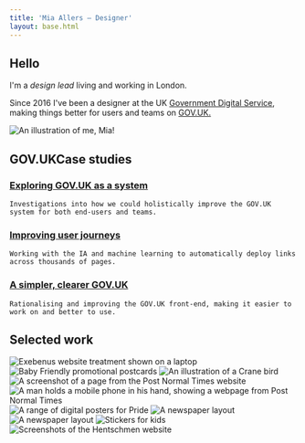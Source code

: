 ```yaml
---
title: 'Mia Allers — Designer'
layout: base.html
---
```




<section>
<div class="grid">
  <div class="about">
   <h1>Hello</h1>
  
   I'm a <i>design lead</i> living and working in London. 

   Since 2016 I've been a designer at the UK <a href="https://www.gov.uk/government/organisations/government-digital-service">Government Digital Service</a>, making things better for users and teams on <a href="https://www.gov.uk/government/organisations/government-digital-service">GOV.UK.</a> 
 </div>
   <img  class="about-img" src="/assets/images/portrait.png" alt="An illustration of me, Mia!"> 
 </div> 
</section>

<section>
<div class="[ grid ] [ projects ]">
<div class="right">
   <h2><span class="gov-logo">GOV.UK</span>Case studies</h2>
   
   <h3 id="project-3"><a href="/content-types">Exploring GOV.UK as a system</a></h3>

    Investigations into how we could holistically improve the GOV.UK system for both end-users and teams. 

   <h3 id="project-2"><a href="/taxonomy">Improving user journeys</a></h3>

    Working with the IA and machine learning to automatically deploy links across thousands of pages.   

   <h3 id="project-1"><a href="/template">A simpler, clearer GOV.UK</a></h3>
   
    Rationalising and improving the GOV.UK front-end, making it easier to work on and better to use.    

</div>
</div>
</section>

<section class="gallery">
<div class="[ grid ]">  
  <h2 class="right">Selected work</h2>
</div>


 <div class="grid">     
 
 <!-- <img  class="left-small" src="/assets/images/exebenus.png" alt="Exebenus logo mark">  -->
 <img  class="right-big" src="/assets/images/exebenus2.png" alt="Exebenus website treatment shown on a laptop"> 


<!-- <picture class="left-big">
    <source media="(min-width: 800px)" srcset="/assets/images/bf-postcards.png">
    <source media="(max-width: 400px)" srcset="/assets/images/bf-postcards-mob.png">
    <img src="/assets/images/bf-postcards.png" alt="Baby Friendly promotional postcards">
</picture>  -->

<img class="middle" src="/assets/images/bf-postcards-mob.png" alt="Baby Friendly promotional postcards">

 <img  class="right-big" src="/assets/images/crane.png" alt="An illustration of a Crane bird"> 

 <img  class="left-half" src="/assets/images/pnt1.png" alt="A screenshot of a page from the Post Normal Times website">

<picture class="right-half">
    <source media="(min-width: 800px)" srcset="/assets/images/pnt2.png">
    <source media="(max-width: 450px)" srcset="/assets/images/pnt2-mob.png">
    <img src="/assets/images/pnt2.png" alt="A man holds a mobile phone in his hand, showing a webpage from Post Normal Times">
</picture> 


 <picture class="middle">
    <source media="(min-width: 800px)" srcset="/assets/images/pride.png">
    <source media="(max-width: 450px)" srcset="/assets/images/pride-mob.png">
    <img src="/assets/images/pride.png" alt="A range of digital posters for Pride">
</picture> 

 <img  class="left-half" src="/assets/images/uia-2.png" alt="A newspaper layout"> 
 <img  class="right-half" src="/assets/images/uia-1.png" alt="A newspaper layout"> 

<picture class="right-big">
    <source media="(min-width: 651px)" srcset="/assets/images/stickers.png">
    <source media="(max-width: 650px)" srcset="/assets/images/stickers-mob.png">
    <img src="/assets/images/stickers.png" alt="Stickers for kids">
</picture> 

<picture class="middle">
    <source media="(min-width: 800px)" srcset="/assets/images/hm4.png">
    <source media="(max-width: 450px)" srcset="/assets/images/hm5.png">
    <img src="/assets/images/hm4.png" alt="Screenshots of the Hentschmen website">
</picture> 



</div>
</section>





